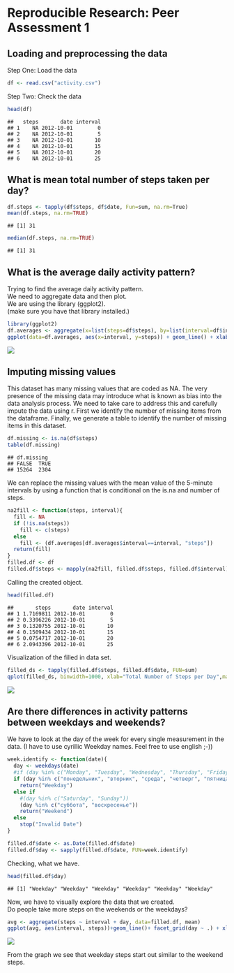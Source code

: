 # Reproducible Research: Peer Assessment 1


## Loading and preprocessing the data
Step One: Load the data

```r
df <- read.csv("activity.csv")
```

Step Two: Check the data

```r
head(df)
```

```
##   steps       date interval
## 1    NA 2012-10-01        0
## 2    NA 2012-10-01        5
## 3    NA 2012-10-01       10
## 4    NA 2012-10-01       15
## 5    NA 2012-10-01       20
## 6    NA 2012-10-01       25
```


## What is mean total number of steps taken per day?


```r
df.steps <- tapply(df$steps, df$date, Fun=sum, na.rm=True)
mean(df.steps, na.rm=TRUE)
```

```
## [1] 31
```

```r
median(df.steps, na.rm=TRUE)
```

```
## [1] 31
```

## What is the average daily activity pattern?
Trying to find the average daily activity pattern.  
We need to aggregate data and then plot.  
We are using the library (ggplot2).  
(make sure you have that library installed.)


```r
library(ggplot2)
df.averages <- aggregate(x=list(steps=df$steps), by=list(interval=df$interval), FUN=mean, na.rm=TRUE)
ggplot(data=df.averages, aes(x=interval, y=steps)) + geom_line() + xlab("Intervals set at 5 minutes") + ylab("Average of steps taken")
```

![](PA1_template_files/figure-html/unnamed-chunk-4-1.png) 

## Imputing missing values
This dataset has many missing values that are coded as NA. The very presence of the missing data may introduce what is known as bias into the data analysis process. We need to take care to address this and carefully impute the data using r. First we identify the number of missing items from the dataframe. Finally, we generate a table to identify the number of missing items in this dataset.


```r
df.missing <- is.na(df$steps)
table(df.missing)
```

```
## df.missing
## FALSE  TRUE 
## 15264  2304
```

We can replace the missing values with the mean value of the 5-minute intervals by using a function that is conditional on the is.na and number of steps. 


```r
na2fill <- function(steps, interval){
  fill <- NA
  if (!is.na(steps))
    fill <- c(steps)
  else
    fill <- (df.averages[df.averages$interval==interval, "steps"])
  return(fill)
}
filled.df <- df
filled.df$steps <- mapply(na2fill, filled.df$steps, filled.df$interval)
```

Calling the created object.


```r
head(filled.df)
```

```
##       steps       date interval
## 1 1.7169811 2012-10-01        0
## 2 0.3396226 2012-10-01        5
## 3 0.1320755 2012-10-01       10
## 4 0.1509434 2012-10-01       15
## 5 0.0754717 2012-10-01       20
## 6 2.0943396 2012-10-01       25
```

Visualization of the filled in data set.


```r
filled_ds <- tapply(filled.df$steps, filled.df$date, FUN=sum)
qplot(filled_ds, binwidth=1000, xlab="Total Number of Steps per Day",main="Total Number of Steps per Day After Imputation")
```

![](PA1_template_files/figure-html/unnamed-chunk-8-1.png) 


## Are there differences in activity patterns between weekdays and weekends?

We have to look at the day of the week for every single measurement in the data. 
(I have to use cyrillic Weekday names. Feel free to use english ;-))


```r
week.identify <- function(date){
  day <- weekdays(date)
  #if (day %in% c("Monday", "Tuesday", "Wednesday", "Thursday", "Friday"))
  if (day %in% c("понедельник", "вторник", "среда", "четверг", "пятница"))
    return("Weekday")
  else if 
    #(day %in% c("Saturday", "Sunday"))
    (day %in% c("суббота", "воскресенье"))
    return("Weekend")
  else
    stop("Invalid Date")
}  

filled.df$date <- as.Date(filled.df$date)
filled.df$day <- sapply(filled.df$date, FUN=week.identify)
```


Checking, what we have.


```r
head(filled.df$day)
```

```
## [1] "Weekday" "Weekday" "Weekday" "Weekday" "Weekday" "Weekday"
```

Now, we have to visually explore the data that we created.  
Do people take more steps on the weekends or the weekdays? 

```r
avg <- aggregate(steps ~ interval + day, data=filled.df, mean)
ggplot(avg, aes(interval, steps))+geom_line()+ facet_grid(day ~ .) + xlab("Intervals at 5 minutes") + ylab("# of Steps")
```

![](PA1_template_files/figure-html/unnamed-chunk-11-1.png) 

From the graph we see that weekday steps start out similar to the weekend steps. 

